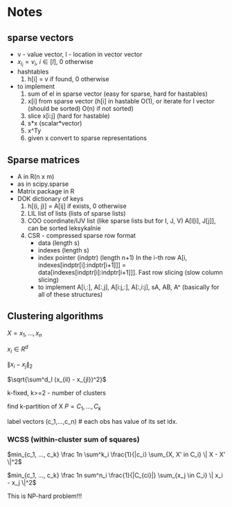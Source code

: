 # Notes

## sparse vectors

* v - value vector, l - location in vector vector
* $x_{l_{i}} = v_i$, $i\in[l]$, 0 otherwise
* hashtables
    1. h[i] = v if found, 0 otherwise
* to implement
    1. sum of el in sparse vector (easy for sparse, hard for hastables)
    2. x[i] from sparse vector (h[i] in hastable O(1), or iterate for l vector (should be sorted) O(n) if not sorted)
    3. slice x[i:j] (hard for hastable)
    4. s\*x (scalar\*vector)
    5. x^Ty
    6. given x convert to sparse representations

## Sparse matrices

* A in R(n x m)
* as in scipy.sparse
* Matrix package in R
* DOK dictionary of keys
    1. h[(i, j)] = A[ij] if exists, 0 otherwise
    2. LIL list of lists (lists of sparse lists)
    3. COO coordinate/IJV list (like sparse lists but for I, J, V) A[I[i], J[j]], can be sorted leksykalnie
    4. CSR - compressed sparse row format
        * data (length s)
        * indexes (length s)
        * index pointer (indptr) (length n+1)
        In the i-th row A[i, indexes[indptr[i]:indptr[i+1]]] = data[indexes[indptr[i]:indptr[i+1]]]. Fast row slicing  (slow column slicing)
        * to implement A[i,:], A[:,j], A[i:j,:], A[:,i:j], sA, AB, A^ (basically for all of these structures)

## Clustering algorithms

$X = {x_1,...,x_n}$

$x_i \in R^d$

$\|x_i - x_j\|_2$

$\sqrt{\sum^d_l (x_{il} - x_{jl})^2}$

k-fixed, k>=2 - number of clusters

find k-partition of X $P={C_1, ..., C_k}$

label vectors (c_1,...,c_n) # each obs has value of its set idx.

### WCSS (within-cluster sum of squares)

$min_{c_1, ..., c_k} \frac 1n \sum^k_i \frac{1}{|c_i} \sum_{X, X' in C_i} \| X - X' \|^2$

$min_{c_1, ..., c_k} \frac 1n sum^n_i \frac{1}{|C_{ci}|} \sum_{x_j \in C_i} \| x_i - x_j \|^2$

This is NP-hard problem!!!


